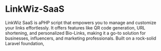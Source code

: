 # LinkWiz-SaaS
LinkWiz SaaS is aPHP script that empowers you to manage and customize your links effortlessly. It offers features like QR code generation, URL shortening, and personalized Bio-Links, making it a go-to solution for businesses, influencers, and marketing professionals. Built on a rock-solid Laravel foundation,
